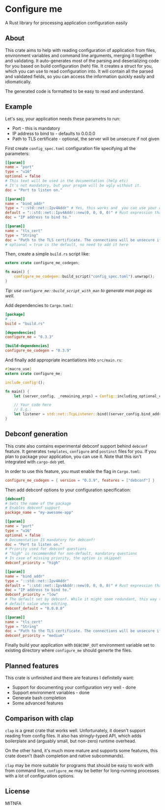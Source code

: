 Configure me
============

A Rust library for processing application configuration easily

About
-----

This crate aims to help with reading configuration of application from files, environment variables and command line arguments, merging it together and validating.
It auto-generates most of the parsing and deserializing code for you based on build configuration (heh) file.
It creates a struct for you, which you can use to read configuration into.
It will contain all the parsed and validated fields, so you can access the information quickly easily and idiomatically.

The generated code is formatted to be easy to read and understand.

Example
-------

Let's say, your application needs these parametrs to run:

* Port - this is mandatory
* IP address to bind to - defaults to 0.0.0.0
* Path to TLS certificate - optional, the server will be unsecure if not given

First create `config_spec.toml` configuration file specifying all the parameters:

```toml
[[param]]
name = "port"
type = "u16"
optional = false
# This text will be used in the documentation (help etc)
# It's not mandatory, but your progam will be ugly without it.
doc = "Port to listen on."

[[param]]
name = "bind_addr"
type = "::std::net::Ipv4Addr" # Yes, this works and  you can use your own types implementing Deserialize and ParseArg as well!
default = "::std::net::Ipv4Addr::new(0, 0, 0, 0)" # Rust expression that creates the value
doc = "IP address to bind to."

[[param]]
name = "tls_cert"
type = "String"
doc = "Path to the TLS certificate. The connections will be unsecure if it isn't provided."
# optional = true is the default, no need to add it here
```

Then, create a simple `build.rs` script like:

```rust
extern crate configure_me_codegen;

fn main() {
    configure_me_codegen::build_script("config_spec.toml").unwrap();
}
```

*Tip: use `configure_me::build_script_with_man` to generate man page as well.*

Add dependencies to `Cargo.toml`:

```toml
[package]
# ...
build = "build.rs"

[dependencies]
configure_me = "0.3.3"

[build-dependencies]
configure_me_codegen = "0.3.9"
```

And finally add appropriate incantiations into `src/main.rs`:

```rust
#[macro_use]
extern crate configure_me;

include_config!();

fn main() {
    let (server_config, _remaining_args) = Config::including_optional_config_files(&["/etc/my_awesome_server/server.conf"]).unwrap_or_exit();

    // Your code here
    // E.g.:
    let listener = std::net::TcpListener::bind((server_config.bind_addr, server_config.port)).expect("Failed to bind socket");
}
```

Debconf generation
------------------

This crate also contains experimental debconf support behind `debconf` feature. It generates `templates`, `configure` and `postinst` files for you. If you plan to package your application, you can use it. Note that this isn't integrated with `cargo-deb` yet.

In order to use this feature, you must enable the flag in `Cargo.toml`:

```toml
configure_me_codegen = { version = "0.3.9", features = ["debconf"] }
```

Then add debconf options to your configuration specification:

```toml
[debconf]
# Sets the name of the package
# Enables debconf support
package_name = "my-awesome-app"

[[param]]
name = "port"
type = "u16"
optional = false
# Documentation IS mandatory for debconf!
doc = "Port to listen on."
# Priority used for debconf questions
# "high" is recommended for non-default, mandatory questions
# In case of missing priority, the option is skipped!
debconf_priority = "high"

[[param]]
name = "bind_addr"
type = "::std::net::Ipv4Addr"
default = "::std::net::Ipv4Addr::new(0, 0, 0, 0)" # Rust expression that creates the value
doc = "IP address to bind to."
debconf_priority = "low"
# The default set by debconf. While it might seem redundant, this way the user sees the
# default value when editing.
debconf_default = "0.0.0.0"

[[param]]
name = "tls_cert"
type = "String"
doc = "Path to the TLS certificate. The connections will be unsecure if it isn't provided."
debconf_priority = "medium"
```

Finally build your application with `DEBCONF_OUT` environment variable set to existing directory
where `configure_me` should generte the files.

Planned features
----------------

This crate is unfinished and there are features I definitelly want:

* Support for documenting your configuration very well - done
* Support environment variables - done
* Generate bash completion
* Some advanced features

Comparison with clap
--------------------

`clap` is a great crate that works well. Unfortunately, it doesn't support reading from config files. It also has stringly-typed API, which adds boilerplate and (arguably small, but non-zero) runtime overhead.

On the other hand, it's much more mature and supports some features, this crate doesn't (bash completion and native subcommands).

`clap` may be more suitable for programs that should be easy to work with from command line, `configure_me` may be better for long-running processes with a lot of configuration options.

License
-------

MITNFA
